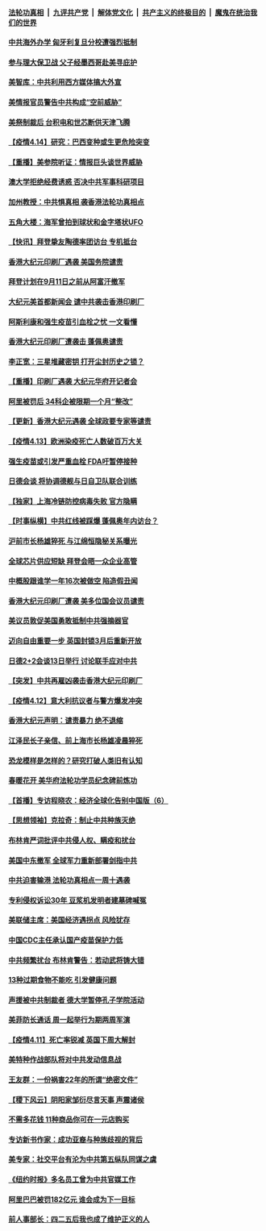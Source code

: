 

####  [法轮功真相](../../../../basic/blob/master/README.md?t=04151001) &nbsp;|&nbsp; [九评共产党](../../../../9ping.md/blob/master/README.md?t=04151001) &nbsp;|&nbsp; [解体党文化](../../../../jtdwh.md/blob/master/README.md?t=04151001)  &nbsp;|&nbsp; [共产主义的终极目的](../../../../gczydzjmd.md/blob/master/README.md?t=04151001) &nbsp;|&nbsp; [魔鬼在统治我们的世界](../../../../mgztzwmdsj.md/blob/master/README.md?t=04151001) 

#### [中共海外办学 匈牙利复旦分校遭强烈抵制](../pages/nf4514/n12880486.md?t=04151001) 

#### [参与理大保卫战 父子经墨西哥赴美寻庇护](../pages/nf4514/n12878399.md?t=04151001) 

#### [美智库：中共利用西方媒体搞大外宣](../pages/nf4514/n12880101.md?t=04151001) 

#### [美情报官员警告中共构成“空前威胁”](../pages/nf4514/n12880201.md?t=04151001) 

#### [美祭制裁后 台积电和世芯断供天津飞腾](../pages/nf4514/n12880080.md?t=04151001) 

#### [【疫情4.14】研究：巴西变种或生更危险突变](../pages/nf4514/n12879227.md?t=04151001) 

#### [【重播】美参院听证：情报巨头谈世界威胁](../pages/nf4514/n12879951.md?t=04151001) 

#### [澳大学拒绝经费诱惑 否决中共军事科研项目](../pages/nf4514/n12878813.md?t=04151001) 

#### [加州教授：中共惧真相 袭香港法轮功真相点](../pages/nf4514/n12878432.md?t=04151001) 

#### [五角大楼：海军曾拍到球状和金字塔状UFO](../pages/nf4514/n12879089.md?t=04151001) 

#### [【快讯】拜登挚友陶德率团访台 专机抵台](../pages/nf4514/n12879161.md?t=04151001) 

#### [香港大纪元印刷厂遇袭 美国务院谴责](../pages/nf4514/n12877968.md?t=04151001) 

#### [拜登计划在9月11日之前从阿富汗撤军](../pages/nf4514/n12878312.md?t=04151001) 

#### [大纪元美首都新闻会 谴中共袭击香港印刷厂](../pages/nf4514/n12878005.md?t=04151001) 

#### [阿斯利康和强生疫苗引血栓之忧 一文看懂](../pages/nf4514/n12877717.md?t=04151001) 

#### [香港大纪元印刷厂遭袭击 蓬佩奥谴责](../pages/nf4514/n12877849.md?t=04151001) 

#### [李正宽：三星堆藏密钥 打开尘封历史之锁？](../pages/nf4514/n12877650.md?t=04151001) 

#### [【重播】印刷厂遇袭 大纪元华府开记者会](../pages/nf4514/n12875877.md?t=04151001) 

#### [阿里被罚后 34科企被限期一个月“整改”](../pages/nf4514/n12877363.md?t=04151001) 

#### [【更新】香港大纪元遇袭 全球政要专家等谴责](../pages/nf4514/n12876743.md?t=04151001) 

#### [【疫情4.13】欧洲染疫死亡人数破百万大关](../pages/nf4514/n12875659.md?t=04151001) 

#### [强生疫苗或引发严重血栓 FDA吁暂停接种](../pages/nf4514/n12877164.md?t=04151001) 

#### [日德会谈 将协调德舰与日自卫队联合训练](../pages/nf4514/n12877081.md?t=04151001) 

#### [【独家】上海冷链防控病毒失败 官方隐瞒](../pages/nf4514/n12875017.md?t=04151001) 

#### [【时事纵横】中共红线被踩爆 蓬佩奥年内访台？](../pages/nf4514/n12875748.md?t=04151001) 

#### [沪前市长杨雄猝死 与江绵恒隐秘关系曝光](../pages/nf4514/n12876004.md?t=04151001) 

#### [全球芯片供应短缺 拜登会晤一众企业高管](../pages/nf4514/n12875726.md?t=04151001) 

#### [中概股跟谁学一年16次被做空 陷造假丑闻](../pages/nf4514/n12875753.md?t=04151001) 

#### [香港大纪元印刷厂遭袭 美多位国会议员谴责](../pages/nf4514/n12875719.md?t=04151001) 

#### [美议员敦促美国勇敢抵制中共强摘器官](../pages/nf4514/n12871671.md?t=04151001) 

#### [迈向自由重要一步 英国封锁3月后重新开放](../pages/nf4514/n12874866.md?t=04151001) 

#### [日德2+2会谈13日举行 讨论联手应对中共](../pages/nf4514/n12874750.md?t=04151001) 

#### [【突发】中共再雇凶袭击香港大纪元印刷厂](../pages/nf4514/n12873647.md?t=04151001) 

#### [【疫情4.12】意大利抗议者与警方爆发冲突](../pages/nf4514/n12874304.md?t=04151001) 

#### [香港大纪元声明：谴责暴力 绝不退缩](../pages/nf4514/n12874527.md?t=04151001) 

#### [江泽民长子亲信、前上海市长杨雄凌晨猝死](../pages/nf4514/n12874340.md?t=04151001) 

#### [恐龙模样是怎样的？研究打破人类旧有认知](../pages/nf4514/n12873373.md?t=04151001) 

#### [春暖花开 美华府法轮功学员纪念碑前炼功](../pages/nf4514/n12873078.md?t=04151001) 

#### [【首播】专访程晓农：经济全球化告别中国版（6）](../pages/nf4514/n12871927.md?t=04151001) 

#### [【思想领袖】克拉奇：制止中共种族灭绝](../pages/nf4514/n12859898.md?t=04151001) 

#### [布林肯严词批评中共侵人权、瞒疫和扰台](../pages/nf4514/n12873017.md?t=04151001) 

#### [美国中东撤军 全球军力重新部署剑指中共](../pages/nf4514/n12873076.md?t=04151001) 

#### [中共迫害输港 法轮功真相点一周十遇袭](../pages/nf4514/n12873029.md?t=04151001) 

#### [专利侵权诉讼30年 豆浆机发明者建墓碑喊冤](../pages/nf4514/n12872880.md?t=04151001) 

#### [美联储主席：美国经济遇拐点 风险犹存](../pages/nf4514/n12872822.md?t=04151001) 

#### [中国CDC主任承认国产疫苗保护力低](../pages/nf4514/n12872646.md?t=04151001) 

#### [中共频繁扰台 布林肯警告：若动武将铸大错](../pages/nf4514/n12872745.md?t=04151001) 

#### [13种过期食物不能吃 引发健康问题](../pages/nf4514/n12871970.md?t=04151001) 

#### [声援被中共制裁者 德大学暂停孔子学院活动](../pages/nf4514/n12872661.md?t=04151001) 

#### [美菲防长通话 周一起举行为期两周军演](../pages/nf4514/n12872506.md?t=04151001) 

#### [【疫情4.11】死亡率锐减 英国下周大解封](../pages/nf4514/n12872308.md?t=04151001) 

#### [美特种作战部队将对中共发动信息战](../pages/nf4514/n12870566.md?t=04151001) 

#### [王友群：一份祸害22年的所谓“绝密文件”](../pages/nf4514/n12871750.md?t=04151001) 

#### [【稷下风云】阴阳家邹衍尽言天事 声震诸侯](../pages/nf4514/n12852461.md?t=04151001) 

#### [不需多花钱 11种商品你可在一元店购买](../pages/nf4514/n12858356.md?t=04151001) 

#### [专访新书作家：成功亚裔与种族歧视的背后](../pages/nf4514/n12872038.md?t=04151001) 

#### [美专家：社交平台有沦为中共第五纵队同谋之虞](../pages/nf4514/n12871560.md?t=04151001) 

#### [《纽约时报》多名员工曾为中共官媒工作](../pages/nf4514/n12871798.md?t=04151001) 

#### [阿里巴巴被罚182亿元 谁会成为下一目标](../pages/nf4514/n12871516.md?t=04151001) 

#### [前人事部长：四二五后我也成了维护正义的人](../pages/nf4514/n12868067.md?t=04151001) 

